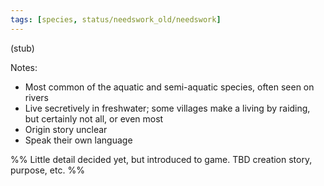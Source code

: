 ```yaml
---
tags: [species, status/needswork_old/needswork]
---
```

(stub)

Notes:
- Most common of the aquatic and semi-aquatic species, often seen on rivers
- Live secretively in freshwater; some villages make a living by raiding, but certainly not all, or even most
- Origin story unclear
- Speak their own language

%%
Little detail decided yet, but introduced to game.
TBD creation story, purpose, etc.
%%